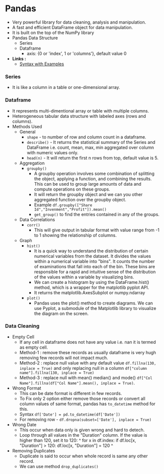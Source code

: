 # Pandas
-  Very powerful library for data cleaning, analysis and manipulation.
-  A fast and efficient DataFrame object for data manipulation.
-  It is built on the top of the NumPy library
-  Pandas Data Structure
   -  Series
   -  Dataframe
      -  axis: {0 or 'index', 1 or 'columns'}, default value 0
-  **Links :**
   -  [Syntax with Examples](pandas_example.md)

### Series
-  It is like a column in a table or one-dimensional array.

### Dataframe
-  It represents multi-dimentional array or table with multiple columns.
-  Heterogeneous tabular data structure with labeled axes (rows and columns).
-  Methods Used
   -  General
      -  `shape` - to number of row and column count in a dataframe.
      -  `describe()` - It returns the statistical summary of the Series and DataFrame i.e. count, mean, max, min aggregated over column with numeric values only.
      -  `head(n)` - It will return the first n rows from top, default value is 5.
   -  Aggregation
      -  `groupby()`
         -  A groupby operation involves some combination of splitting the object, applying a function, and combining the results. This can be used to group large amounts of data and compute operations on these groups.
         -  It will return the groupby object and we can you other aggregated function over the groupby object.
         -  Example `df.groupby(["Share Id","Invenment","Profit"]).mean()`
         -  `get_group()` to find the entries contained in any of the groups.
   -  Data Correlations
      -  `corr()`
         -  This will give output in tabular format with value range from -1 to 1 showing the relationship of columns.
   -  Graph
      -  `hist()`
         -  It is a quick way to understand the distribution of certain numerical variables from the dataset. It divides the values within a numerical variable into "bins". It counts the number of examinations that fall into each of the bin. These bins are responsible for a rapid and intuitive sense of the distribution of the values within a variable by visualizing bins.
         -  We can create a histogram by using the DataFrame.hist() method, which is a wrapper for the matplotlib pyplot API.
         -  It returns the matplotlib.AxesSubplot or numpy.ndarray
      -  `plot()`
         -  Pandas uses the plot() method to create diagrams. We can use Pyplot, a submodule of the Matplotlib library to visualize the diagram on the screen.
         

### Data Cleaning
-  Empty Cell
   -  If any cell in dataframe does not have any value i.e. nan it is termed as empty cell.
   -  Method-1 : remove these records as usually dataframe is very hugh removing few records will not impact much.
   -  Method-2 : replace null value with any default value `df.fillna(130, inplace = True)` and only replacing null in a column `df["column name"].fillna(130, inplace = True)`
   -  Method-3 : replace null with mean() median() and mode() `df["Col Name"].fillna(df["Col Name"].mean(), inplace = True)`.
-  Wrong Format
   -  This can be date format is different in few records.
   -  To Fix only 2 option either remove those records or convert all column values of same format, pandas has `to_datetime` method for this.
   -  Syntax `df['Date'] = pd.to_datetime(df['Date'])`
   -  For removing row - `df.dropna(subset=['Date'], inplace = True)`
-  Wrong Date
   -  This occur when data only is given wrong and hard to detech.
   -  Loop through all values in the "Duration" column. If the value is higher than 120, set it to 120:
^
    for x in df.index:
        if df.loc[x, "Duration"] > 120:
        df.loc[x, "Duration"] = 120
^
-  Removing Duplicates
   -  Duplicate is said to occur when whole record is same any other record.
   -  We can use method `drop_duplicates()`
